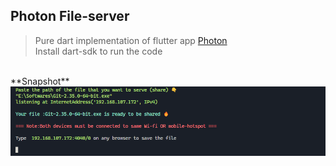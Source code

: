 ## Photon File-server 

> Pure dart implementation of flutter app <a href="https://github.com/abhi16180/photon">Photon</a><br>
> Install dart-sdk to run the code
<br>
**Snapshot**
<br>
<img src="snap.png">